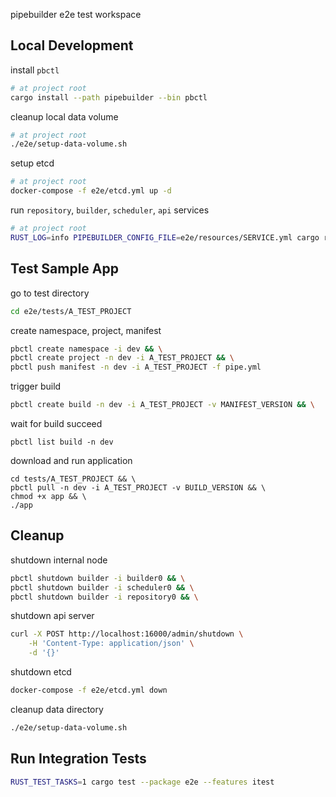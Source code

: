 pipebuilder e2e test workspace
## Local Development
install `pbctl`
```sh
# at project root
cargo install --path pipebuilder --bin pbctl
```
cleanup local data volume
```sh
# at project root
./e2e/setup-data-volume.sh
```
setup etcd
```sh
# at project root
docker-compose -f e2e/etcd.yml up -d
```
run `repository`, `builder`, `scheduler`, `api` services
```sh
# at project root
RUST_LOG=info PIPEBUILDER_CONFIG_FILE=e2e/resources/SERVICE.yml cargo run --bin SERVICE
```
## Test Sample App
go to test directory
```sh
cd e2e/tests/A_TEST_PROJECT
```
create namespace, project, manifest
```sh
pbctl create namespace -i dev && \
pbctl create project -n dev -i A_TEST_PROJECT && \
pbctl push manifest -n dev -i A_TEST_PROJECT -f pipe.yml
```
trigger build
```sh
pbctl create build -n dev -i A_TEST_PROJECT -v MANIFEST_VERSION && \
```
wait for build succeed
```
pbctl list build -n dev
```
download and run application
```
cd tests/A_TEST_PROJECT && \
pbctl pull -n dev -i A_TEST_PROJECT -v BUILD_VERSION && \
chmod +x app && \
./app
```
## Cleanup
shutdown internal node
```sh
pbctl shutdown builder -i builder0 && \
pbctl shutdown builder -i scheduler0 && \
pbctl shutdown builder -i repository0 && \
```
shutdown api server
```sh
curl -X POST http://localhost:16000/admin/shutdown \
    -H 'Content-Type: application/json' \
    -d '{}'
```
shutdown etcd
```sh
docker-compose -f e2e/etcd.yml down
```
cleanup data directory
```sh
./e2e/setup-data-volume.sh
```
## Run Integration Tests
```sh
RUST_TEST_TASKS=1 cargo test --package e2e --features itest
```
